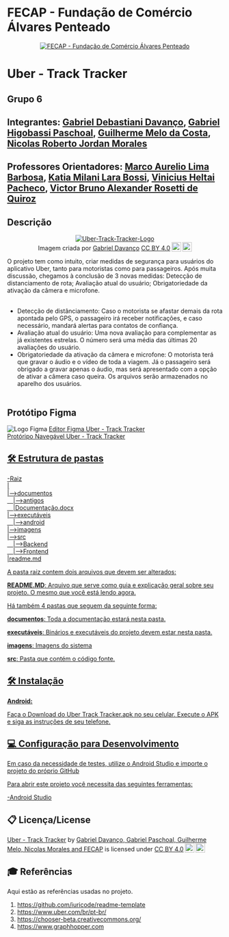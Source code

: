 # FECAP - Fundação de Comércio Álvares Penteado

<p align="center">
<a href= "https://www.fecap.br/"><img src="https://encrypted-tbn0.gstatic.com/images?q=tbn:ANd9GcRhZPrRa89Kma0ZZogxm0pi-tCn_TLKeHGVxywp-LXAFGR3B1DPouAJYHgKZGV0XTEf4AE&usqp=CAU" alt="FECAP - Fundação de Comércio Álvares Penteado" border="0"></a>
</p>

# Uber - Track Tracker

## Grupo 6

## Integrantes: <a href="www.linkedin.com/in/gabriel-davanço-5543992b8">Gabriel Debastiani Davanço</a>, <a href="https://www.linkedin.com/in/gabriel-higobassi-paschoal/?utm_source=share&utm_campaign=share_via&utm_content=profile&utm_medium=ios_app">Gabriel Higobassi Paschoal</a>, <a href="https://www.linkedin.com/in/guilherme-costa-2854a421a/?utm_source=share&utm_campaign=share_via&utm_content=profile&utm_medium=ios_app">Guilherme Melo da Costa</a>, <a href="https://www.linkedin.com/in/nicolas-morales-ti/">Nicolas Roberto Jordan Morales</a>

## Professores Orientadores: <a href="https://www.linkedin.com/in/marco-aurelio-lima-barbosa/">Marco Aurelio Lima Barbosa</a>, <a href="https://www.linkedin.com/in/katia-bossi/">Katia Milani Lara Bossi</a>, <a href="https://www.linkedin.com/in/vheltai/">Vinicius Heltai Pacheco</a>, <a href="https://www.linkedin.com/in/victorbarq/">Victor Bruno Alexander Rosetti de Quiroz</a>

## Descrição

<p align="center">
<a href='https://postimages.org/' target='_blank'><img src='https://i.postimg.cc/BvTt1dHR/Uber-Track-Tracker-Logo.png' border='0' alt='Uber-Track-Tracker-Logo'/></a><br>
  Imagem criada por <a href="www.linkedin.com/in/gabriel-davanço-5543992b8">Gabriel Davanço</a> <a href="https://creativecommons.org/licenses/by/4.0/?ref=chooser-v1" target="_blank" rel="license noopener noreferrer" style="display:inline-block;">CC BY 4.0<img style="height:22px!important;margin-left:3px;vertical-align:text-bottom;" src="https://mirrors.creativecommons.org/presskit/icons/cc.svg?ref=chooser-v1" alt=""><img style="height:22px!important;margin-left:3px;vertical-align:text-bottom;" src="https://mirrors.creativecommons.org/presskit/icons/by.svg?ref=chooser-v1" alt=""></a>
</p>


O projeto tem como intuito, criar medidas de segurança para usuários do aplicativo Uber, tanto para motoristas como para passageiros. Após muita discussão, chegamos à conclusão de 3 novas medidas: Detecção de distanciamento de rota; Avaliação atual do usuário; Obrigatoriedade da ativação da câmera e microfone.
<br><br>
- Detecção de distânciamento: Caso o motorista se afastar demais da rota apontada pelo GPS, o passageiro irá receber notificações, e caso necessário, mandará alertas para contatos de confiança.
- Avaliação atual do usuário: Uma nova avaliação para complementar as já existentes estrelas. O número será uma média das últimas 20 avaliações do usuário.
- Obrigatoriedade da ativação da câmera e microfone: O motorista terá que gravar o áudio e o vídeo de toda a viagem. Já o passageiro será obrigado a gravar apenas o áudio, mas será apresentado com a opção de ativar a câmera caso queira. Os arquivos serão armazenados no aparelho dos usuários.
<br><br>

## Protótipo Figma
<img src="https://camo.githubusercontent.com/63611e6b7e574d3125358b44c0dcd71f4381d55d8605a15a3e321d3cb9191967/68747470733a2f2f696d672e69636f6e73382e636f6d2f3f73697a653d3130302669643d7a6648525a3669315767305526666f726d61743d706e6726636f6c6f723d303030303030" alt="Logo Figma" border="0">
<a href="https://www.figma.com/design/FazRrWgeCm47oprTd64IGR/App-uber---prot%C3%B3tipo-naveg%C3%A1vel?node-id=0-1&t=neIQejhVchOfYByS-1">Editor Figma Uber - Track Tracker<br>
<a href="https://www.figma.com/proto/FazRrWgeCm47oprTd64IGR/App-uber---prot%C3%B3tipo-naveg%C3%A1vel?node-id=64-517&p=f&t=sSVpmyABnQQum9aC-1&scaling=min-zoom&content-scaling=fixed&page-id=0%3A1&starting-point-node-id=64%3A517">Protóripo Navegável Uber - Track Tracker


## 🛠 Estrutura de pastas

-Raiz<br>
|<br>
|-->documentos<br>
  &emsp;|-->antigos<br>
  &emsp;|Documentação.docx<br>
|-->executáveis<br>
  &emsp;|-->android<br>
|-->imagens<br>
|-->src<br>
  &emsp;|-->Backend<br>
  &emsp;|-->Frontend<br>
|readme.md<br>

A pasta raiz contem dois arquivos que devem ser alterados:

<b>README.MD</b>: Arquivo que serve como guia e explicação geral sobre seu projeto. O mesmo que você está lendo agora.

Há também 4 pastas que seguem da seguinte forma:

<b>documentos</b>: Toda a documentação estará nesta pasta.

<b>executáveis</b>: Binários e executáveis do projeto devem estar nesta pasta.

<b>imagens</b>: Imagens do sistema

<b>src</b>: Pasta que contém o código fonte.

## 🛠 Instalação

<b>Android:</b>

Faça o Download do Uber Track Tracker.apk no seu celular.
Execute o APK e siga as instruções de seu telefone.

## 💻 Configuração para Desenvolvimento

Em caso da necessidade de testes, utilize o Android Studio e importe o projeto do próprio GitHub

Para abrir este projeto você necessita das seguintes ferramentas:

-<a href="https://developer.android.com/studio?gclsrc=aw.ds&gad_source=1&gclid=Cj0KCQjwqIm_BhDnARIsAKBYcmuNTccwFIqcWV4pJquzTMvHuJ-ausIpIrY_7VwuEQU6N1lBgNRRBbkaAoKPEALw_wcB&hl=pt-br">Android Studio</a>

## 📋 Licença/License
<p xmlns:cc="http://creativecommons.org/ns#" xmlns:dct="http://purl.org/dc/terms/"><a property="dct:title" rel="cc:attributionURL" href="https://github.com/2025-1-NCC3/Projeto6">Uber - Track Tracker</a> by <a rel="cc:attributionURL dct:creator" property="cc:attributionName" href="https://github.com/2025-1-NCC3/Projeto6">Gabriel Davanço, Gabriel Paschoal, Guilherme Melo, Nicolas Morales and FECAP</a> is licensed under <a href="https://creativecommons.org/licenses/by/4.0/?ref=chooser-v1" target="_blank" rel="license noopener noreferrer" style="display:inline-block;">CC BY 4.0<img style="height:22px!important;margin-left:3px;vertical-align:text-bottom;" src="https://mirrors.creativecommons.org/presskit/icons/cc.svg?ref=chooser-v1" alt=""><img style="height:22px!important;margin-left:3px;vertical-align:text-bottom;" src="https://mirrors.creativecommons.org/presskit/icons/by.svg?ref=chooser-v1" alt=""></a></p>

## 🎓 Referências

Aqui estão as referências usadas no projeto.

1. <https://github.com/iuricode/readme-template>
2. <https://www.uber.com/br/pt-br/>
3. <https://chooser-beta.creativecommons.org/>
4. <https://www.graphhopper.com>

